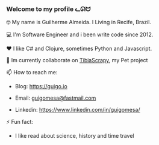 ### Welcome to my profile ᓚᘏᗢ



🤓 My name is Guilherme Almeida. I Living in Recife, Brazil.


💻 I'm Software Engineer and i been write code since 2012. 



❤ I like C# and Clojure, sometimes Python and Javascript. 


🔭 Im currently collaborate on [TibiaScrapy](https://github.com/guigomesa/ScrapyTibiaCSharp), my Pet project


📫 How to reach me:

- Blog: https://guigo.io

- Email: guigomesa@fastmail.com
 
- Linkedin: https://www.linkedin.com/in/guigomesa/
 
 
 ⚡ Fun fact:
  - I like read about science, history and time travel


